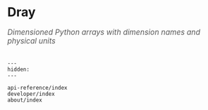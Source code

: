 # Dray

<span style="font-size:1.2em;font-style:italic;color:#5a5a5a">
  Dimensioned Python arrays with dimension names and physical units
  </br></br>
</span>

```{toctree}
---
hidden:
---

api-reference/index
developer/index
about/index
```
